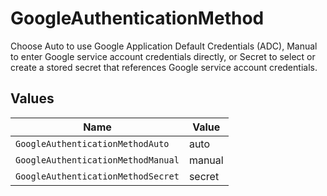 # GoogleAuthenticationMethod

Choose Auto to use Google Application Default Credentials (ADC), Manual to enter Google service account credentials directly, or Secret to select or create a stored secret that references Google service account credentials.


## Values

| Name                               | Value                              |
| ---------------------------------- | ---------------------------------- |
| `GoogleAuthenticationMethodAuto`   | auto                               |
| `GoogleAuthenticationMethodManual` | manual                             |
| `GoogleAuthenticationMethodSecret` | secret                             |